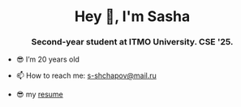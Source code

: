 <h1 align="center">Hey 👋, I'm Sasha</h1>
<h3 align="center">Second-year student at ITMO University. CSE '25.</h3>

- 😎 I’m 20 years old

- 📫 How to reach me: s-shchapov@mail.ru

- 😎 my [resume](https://drive.google.com/file/d/1g8k5Jk7C6-lmJdxhy63HRG_TsdSOCyiY/view?usp=sharing)
<!--
**NXT26/NXT26** is a ✨ _special_ ✨ repository because its `README.md` (this file) appears on your GitHub profile.

Here are some ideas to get you started:

- 🔭 I’m currently working on ...
- 🌱 I’m currently learning ...
- 👯 I’m looking to collaborate on ...
- 🤔 I’m looking for help with ...
- 💬 Ask me about ...
- 📫 How to reach me: ...
- 😄 Pronouns: ...
- ⚡ Fun fact: ...
-->
